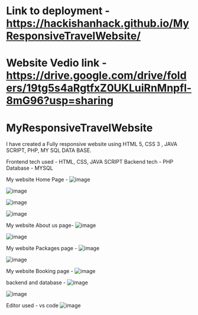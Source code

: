 # Link to deployment - https://hackishanhack.github.io/MyResponsiveTravelWebsite/ 

# Website Vedio link - https://drive.google.com/drive/folders/19tg5s4aRgtfxZ0UKLuiRnMnpfl-8mG96?usp=sharing

# MyResponsiveTravelWebsite
I have created a Fully responsive website using HTML 5, CSS 3 , JAVA SCRIPT, PHP, MY SQL DATA BASE.

Frontend tech used - HTML, CSS, JAVA SCRIPT
Backend tech - PHP
Database - MYSQL

My website Home Page - 
![image](https://user-images.githubusercontent.com/61831401/182324616-d639f65d-2dfe-4857-a0fb-e100ff46c21a.png)

![image](https://user-images.githubusercontent.com/61831401/182324674-9a7ab0cf-2dc4-485c-ac03-f46416548792.png)

![image](https://user-images.githubusercontent.com/61831401/182324728-a976fddb-6ea0-402d-8311-50e0a41e6668.png)

![image](https://user-images.githubusercontent.com/61831401/182324772-12253a11-678b-4a2e-84b1-5e3c346f0c6c.png)

My website About us page-
![image](https://user-images.githubusercontent.com/61831401/182324948-81b65637-c6c1-4694-a601-1474442e99eb.png)

![image](https://user-images.githubusercontent.com/61831401/182324996-af2ae026-bdcb-4a76-a3b2-740bfc03d9ea.png)

My website Packages page - 
![image](https://user-images.githubusercontent.com/61831401/182325141-3dadda02-4d6b-40b0-b6ed-84519392e2c0.png)

![image](https://user-images.githubusercontent.com/61831401/182325188-3a90ef1a-a6f8-4f78-9731-61959c07f681.png)

My website Booking page - 
![image](https://user-images.githubusercontent.com/61831401/182325284-425908fe-d3d6-4dc1-9183-0c451cb0fe1a.png)

backend and database - 
![image](https://user-images.githubusercontent.com/61831401/182325544-1570cf3f-c02b-4bee-9d6f-8d10662da206.png)

![image](https://user-images.githubusercontent.com/61831401/182325654-075f5c4d-e13a-4c33-b198-ef88343c5f42.png)

Editor used - vs code
![image](https://user-images.githubusercontent.com/61831401/182325878-c2a813a7-aeb8-4e41-8945-fff0f9414aef.png)
